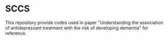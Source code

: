 # SCCS

This repository provide codes used in paper "Understanding the association of antidepressant treatment with the risk of developing dementia" for reference.




